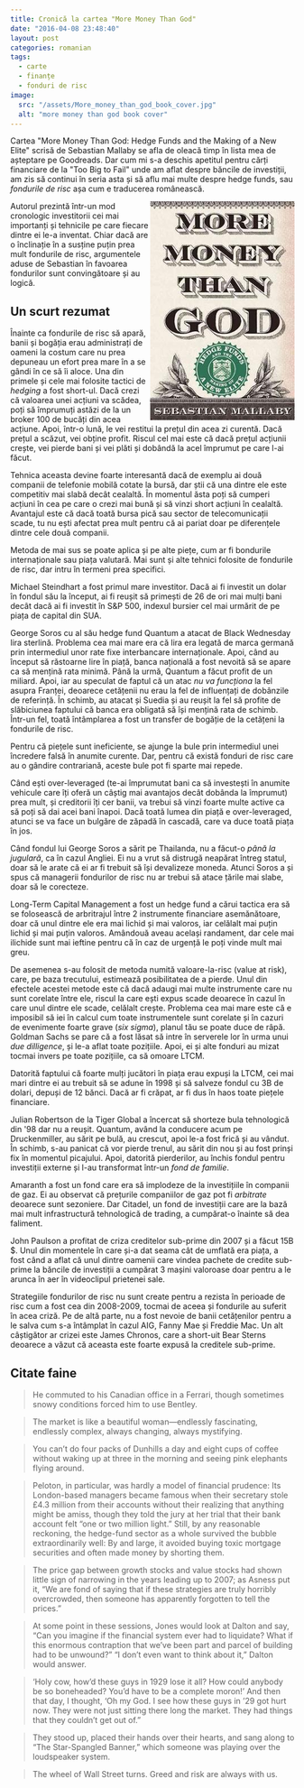 ```yaml
---
title: Cronică la cartea "More Money Than God"
date: "2016-04-08 23:48:40"
layout: post
categories: romanian
tags:
  - carte
  - finanțe
  - fonduri de risc
image:
  src: "/assets/More_money_than_god_book_cover.jpg"
  alt: "more money than god book cover"
---
```


Cartea "More Money Than God: Hedge Funds and the Making of a New Elite" scrisă de Sebastian Mallaby se afla de oleacă timp în lista mea de așteptare pe Goodreads. Dar cum mi s-a deschis apetitul pentru cărți financiare de la "Too Big to Fail" unde am aflat despre băncile de investiții, am zis să continui în seria asta și să aflu mai multe despre hedge funds, sau _fondurile de risc_ așa cum e traducerea românească.

<img src="/assets/More_money_than_god_book_cover.jpg" alt="more money than god book cover" style="float:right" />

Autorul prezintă într-un mod cronologic investitorii cei mai importanți și tehnicile pe care fiecare dintre ei le-a inventat. Chiar dacă are o înclinație în a susține puțin prea mult fondurile de risc, argumentele aduse de Sebastian în favoarea fondurilor sunt convingătoare și au logică.

## Un scurt rezumat

Înainte ca fondurile de risc să apară, banii și bogăția erau administrați de oameni la costum care nu prea depuneau un efort prea mare în a se gândi în ce să îi aloce. Una din primele și cele mai folosite tactici de _hedging_ a fost short-ul. Dacă crezi că valoarea unei acțiuni va scădea, poți să împrumuți astăzi de la un broker 100 de bucăți din acea acțiune. Apoi, într-o lună, le vei restitui la prețul din acea zi curentă. Dacă prețul a scăzut, vei obține profit. Riscul cel mai este că dacă prețul acțiunii crește, vei pierde bani și vei plăti și dobândă la acel împrumut pe care l-ai făcut.

Tehnica aceasta devine foarte interesantă dacă de exemplu ai două companii de telefonie mobilă cotate la bursă, dar știi că una dintre ele este competitiv mai slabă decât cealaltă. În momentul ăsta poți să cumperi acțiuni în cea pe care o crezi mai bună și să vinzi short acțiuni în cealaltă. Avantajul este că dacă toată bursa pică sau sector de telecomunicații scade, tu nu ești afectat prea mult pentru că ai pariat doar pe diferențele dintre cele două companii.

Metoda de mai sus se poate aplica și pe alte piețe, cum ar fi bondurile internaționale sau piața valutară. Mai sunt și alte tehnici folosite de fondurile de risc, dar intru în termeni prea specifici.

Michael Steindhart a fost primul mare investitor. Dacă ai fi investit un dolar în fondul său la început, ai fi reușit să primești de 26 de ori mai mulți bani decât dacă ai fi investit în S&P 500, indexul bursier cel mai urmărit de pe piața de capital din SUA.

George Soros cu al său hedge fund Quantum a atacat de Black Wednesday lira sterlină. Problema cea mai mare era că lira era legată de marca germană prin intermediul unor rate fixe interbancare internaționale. Apoi, când au început să răstoarne lire în piață, banca națională a fost nevoită să se apare ca să mențină rata minimă. Până la urmă, Quantum a făcut profit de un miliard. Apoi, iar au speculat de faptul că un atac _nu va funcționa_ la fel asupra Franței, deoarece cetățenii nu erau la fel de influențați de dobânzile de referință. În schimb, au atacat și Suedia și au reușit la fel să profite de slăbiciunea faptului că banca era obligată să își mențină rata de schimb. Într-un fel, toată întâmplarea a fost un transfer de bogăție de la cetățeni la fondurile de risc.

Pentru că piețele sunt ineficiente, se ajunge la bule prin intermediul unei încredere falsă în anumite curente. Dar, pentru că există fonduri de risc care au o gândire contrariană, aceste bule pot fi sparte mai repede.

Când ești over-leveraged (te-ai împrumutat bani ca să investești în anumite vehicule care îți oferă un câștig mai avantajos decât dobânda la împrumut) prea mult, și creditorii îți cer banii, va trebui să vinzi foarte multe active ca să poți să dai acei bani înapoi. Dacă toată lumea din piață e over-leveraged, atunci se va face un bulgăre de zăpadă în cascadă, care va duce toată piața în jos.

Când fondul lui George Soros a sărit pe Thailanda, nu a făcut-o _până la jugulară_, ca în cazul Angliei. Ei nu a vrut să distrugă neapărat întreg statul, doar să le arate că ei ar fi trebuit să își devalizeze moneda. Atunci Soros a și spus că managerii fondurilor de risc nu ar trebui să atace țările mai slabe, doar să le corecteze.

Long-Term Capital Management a fost un hedge fund a cărui tactica era să se folosească de arbritrajul între 2 instrumente financiare asemănătoare, doar că unul dintre ele era mai lichid și mai valoros, iar celălalt mai puțin lichid și mai puțin valoros. Amândouă aveau același randament, dar cele mai ilichide sunt mai ieftine pentru că în caz de urgență le poți vinde mult mai greu.

De asemenea s-au folosit de metoda numită valoare-la-risc (value at risk), care, pe baza trecutului, estimează posibilitatea de a pierde. Unul din efectele acestei metode este că dacă adaugi mai multe instrumente care nu sunt corelate între ele, riscul la care ești expus scade deoarece în cazul în care unul dintre ele scade, celălalt crește. Problema cea mai mare este că e imposibil să iei în calcul cum toate instrumentele sunt corelate și în cazuri de evenimente foarte grave (_six sigma_), planul tău se poate duce de râpă. Goldman Sachs se pare că a fost lăsat să intre în serverele lor în urma unui _due dilligence_, și le-a aflat toate pozițiile. Apoi, ei și alte fonduri au mizat tocmai invers pe toate pozițiile, ca să omoare LTCM.

Datorită faptului că foarte mulți jucători în piața erau expuși la LTCM, cei mai mari dintre ei au trebuit să se adune în 1998 și să salveze fondul cu 3B de dolari, depuși de 12 bănci. Dacă ar fi crăpat, ar fi dus în haos toate piețele financiare.

Julian Robertson de la Tiger Global a încercat să shorteze bula tehnologică din '98 dar nu a reușit. Quantum, având la conducere acum pe Druckenmiller, au sărit pe bulă, au crescut, apoi le-a fost frică și au vândut. În schimb, s-au panicat că vor pierde trenul, au sărit din nou și au fost prinși fix în momentul picajului. Apoi, datorită pierderilor, au închis fondul pentru investiții externe și l-au transformat într-un _fond de familie_.

Amaranth a fost un fond care era să implodeze de la investițiile în companii de gaz. Ei au observat că prețurile companiilor de gaz pot fi _arbitrate_ deoarece sunt sezoniere. Dar Citadel, un fond de investiții care are la bază mai mult infrastructură tehnologică de trading, a cumpărat-o înainte să dea faliment.

John Paulson a profitat de criza creditelor sub-prime din 2007 și a făcut 15B $. Unul din momentele în care și-a dat seama cât de umflată era piața, a fost când a aflat că unul dintre oamenii care vindea pachete de credite sub-prime la băncile de investiții a cumpărat 3 mașini valoroase doar pentru a le arunca în aer în videoclipul prietenei sale.

Strategiile fondurilor de risc nu sunt create pentru a rezista în perioade de risc cum a fost cea din 2008-2009, tocmai de aceea și fondurile au suferit în acea criză. Pe de altă parte, nu a fost nevoie de banii cetățenilor pentru a le salva cum s-a întâmplat în cazul AIG, Fanny Mae și Freddie Mac. Un alt câștigător ar crizei este James Chronos, care a short-uit Bear Sterns deoarece a văzut că aceasta este foarte expusă la creditele sub-prime.

## Citate faine

> He commuted to his Canadian office in a Ferrari, though sometimes snowy conditions forced him to use Bentley.

> The market is like a beautiful woman—endlessly fascinating, endlessly complex, always changing, always mystifying.

> You can’t do four packs of Dunhills a day and eight cups of coffee without waking up at three in the morning and seeing pink elephants flying around.

> Peloton, in particular, was hardly a model of financial prudence: Its London-based managers became famous when their secretary stole £4.3 million from their accounts without their realizing that anything might be amiss, though they told the jury at her trial that their bank account felt “one or two million light.” Still, by any reasonable reckoning, the hedge-fund sector as a whole survived the bubble extraordinarily well: By and large, it avoided buying toxic mortgage securities and often made money by shorting them.

> The price gap between growth stocks and value stocks had shown little sign of narrowing in the years leading up to 2007; as Asness put it, “We are fond of saying that if these strategies are truly horribly overcrowded, then someone has apparently forgotten to tell the prices.”

> At some point in these sessions, Jones would look at Dalton and say, “Can you imagine if the financial system ever had to liquidate? What if this enormous contraption that we’ve been part and parcel of building had to be unwound?” “I don’t even want to think about it,” Dalton would answer.

> ‘Holy cow, how’d these guys in 1929 lose it all? How could anybody be so boneheaded? You’d have to be a complete moron!’ And then that day, I thought, ‘Oh my God. I see how these guys in ’29 got hurt now. They were not just sitting there long the market. They had things that they couldn’t get out of.”

> They stood up, placed their hands over their hearts, and sang along to “The Star-Spangled Banner,” which someone was playing over the loudspeaker system.

> The wheel of Wall Street turns. Greed and risk are always with us.
